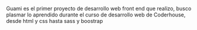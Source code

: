 Guami es el primer proyecto de desarrollo web front end que realizo, busco plasmar lo aprendido durante el curso de desarrollo web de Coderhouse, desde html y css hasta sass y boostrap
